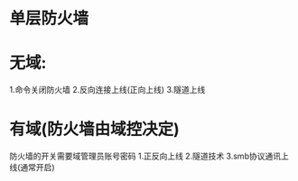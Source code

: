 # 单层防火墙

# 无域:
1.命令关闭防火墙
2.反向连接上线(正向上线)
3.隧道上线

# 有域(防火墙由域控决定)
防火墙的开关需要域管理员账号密码
1.正反向上线
2.隧道技术
3.smb协议通讯上线(通常开启)

